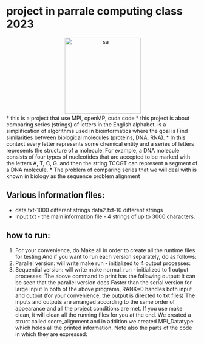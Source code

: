 # project in parrale computing class 2023
</p>
<div align="center">
 <img alt="sa" height="200px" src="https://www.researchgate.net/publication/335788307/figure/fig1/AS:802510126206977@1568344732732/DNA-sub-sequence-alignment-problem.jpg">
</div>
* this is a project that use MPI, openMP, cuda code
* this project is about comparing series (strings) of letters in the English alphabet.
is a simplification of algorithms used in bioinformatics where the goal is
Find similarities between biological molecules (proteins, DNA, RNA).
* In this context every letter
represents some chemical entity and a series of letters represents the structure of a molecule.
For example, a DNA molecule consists of four types of
nucleotides that are accepted to be marked with the letters A, T, C, G. and then the string
TCCGT can represent a segment of a DNA molecule.
* The problem of comparing series that we will deal with is known in biology as the sequence problem
alignment

## Various information files:
* data.txt-1000 different strings data2.txt-10 different strings
* Input.txt - the main information file - 4 strings of up to 3000 characters.
## how to run:
1. For your convenience, do Make all in order to create all the runtime files for testing
And if you want to run each version separately, do as follows:
2. Parallel version: will write make run - initialized to 4 output processes:
3. Sequential version: will write make normal_run - initialized to 1 output processes:
The above command to print has the following output:
It can be seen that the parallel version does
Faster than the serial version for large input
In both of the above programs, RANK=0 handles both input and output (for your convenience, the output is directed to txt files)
The inputs and outputs are arranged according to the same order of appearance and all the project conditions are met.
If you use make clean, it will clean all the running files for you at the end.
We created a struct called score_alignment and in addition we created MPI_Datatype:
which holds all the printed information.
Note also the parts of the code in which they are expressed:
